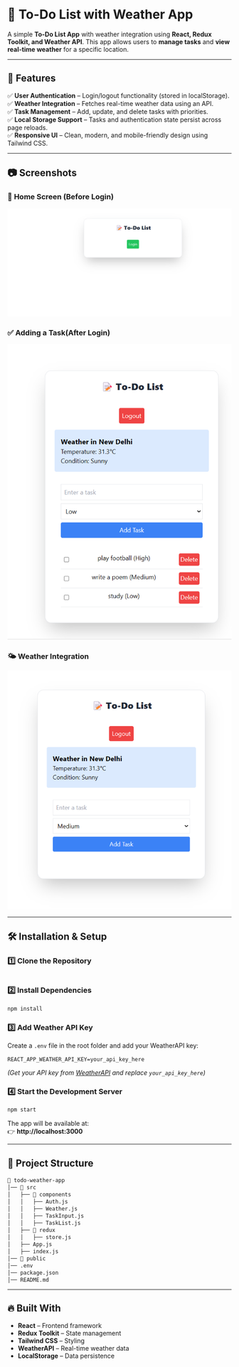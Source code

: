 # 📌 To-Do List with Weather App

A simple **To-Do List App** with weather integration using **React, Redux Toolkit, and Weather API**. This app allows users to **manage tasks** and **view real-time weather** for a specific location.

---

## 🚀 Features

✅ **User Authentication** – Login/logout functionality (stored in localStorage).  
✅ **Weather Integration** – Fetches real-time weather data using an API.  
✅ **Task Management** – Add, update, and delete tasks with priorities.  
✅ **Local Storage Support** – Tasks and authentication state persist across page reloads.  
✅ **Responsive UI** – Clean, modern, and mobile-friendly design using Tailwind CSS.  

---

## 📷 Screenshots

### 🌟 **Home Screen** (Before Login)
![Home Screen](./screenshots/home.png)

### ✅ **Adding a Task**(After Login)
![Adding a Task](./screenshots/add_task.png)

### 🌤️ **Weather Integration**
![Weather](./screenshots/weather.png)


---

## 🛠️ Installation & Setup

### **1️⃣ Clone the Repository**
```sh

```

### **2️⃣ Install Dependencies**
```sh
npm install
```

### **3️⃣ Add Weather API Key**
Create a `.env` file in the root folder and add your WeatherAPI key:
```env
REACT_APP_WEATHER_API_KEY=your_api_key_here
```
_(Get your API key from [WeatherAPI](https://www.weatherapi.com/) and replace `your_api_key_here`)_

### **4️⃣ Start the Development Server**
```sh
npm start
```

The app will be available at:  
👉 **http://localhost:3000**

---

## 🔧 Project Structure
```
📂 todo-weather-app
│── 📂 src
│   ├── 📂 components
│   │   ├── Auth.js
│   │   ├── Weather.js
│   │   ├── TaskInput.js
│   │   ├── TaskList.js
│   ├── 📂 redux
│   │   ├── store.js
│   ├── App.js
│   ├── index.js
│── 📂 public
│── .env
│── package.json
│── README.md
```

---

## 🔥 Built With

- **React** – Frontend framework
- **Redux Toolkit** – State management
- **Tailwind CSS** – Styling
- **WeatherAPI** – Real-time weather data
- **LocalStorage** – Data persistence

